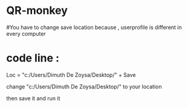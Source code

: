 # QR-monkey

#You have to change save location because , 
 userprofile is different in every computer
 
 # code line :
 Loc = "c:/Users/Dimuth De Zoysa/Desktop/" + Save
 
 change "c:/Users/Dimuth De Zoysa/Desktop/" to your location 
 
 then save it and run it
